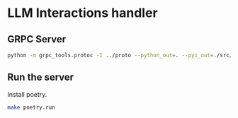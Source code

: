 # LLM Interactions handler

## GRPC Server 


```bash
python -m grpc_tools.protoc -I ../proto --python_out=. --pyi_out=./src/grpc --grpc_python_out=. ../proto/chats.proto
```

## Run the server

Install poetry.

```bash 
make poetry.run
```